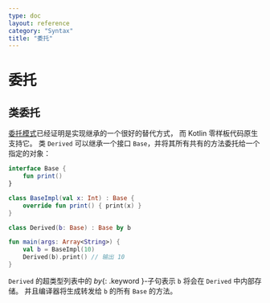 ```yaml
---
type: doc
layout: reference
category: "Syntax"
title: "委托"
---
```


# 委托

## 类委托

[委托模式](https://zh.wikipedia.org/wiki/%E5%A7%94%E6%89%98%E6%A8%A1%E5%BC%8F)已经证明是实现继承的一个很好的替代方式，
而 Kotlin 零样板代码原生支持它。
类 `Derived` 可以继承一个接口 `Base`，并将其所有共有的方法委托给一个指定的对象：

``` kotlin
interface Base {
    fun print()
}

class BaseImpl(val x: Int) : Base {
    override fun print() { print(x) }
}

class Derived(b: Base) : Base by b

fun main(args: Array<String>) {
    val b = BaseImpl(10)
    Derived(b).print() // 输出 10
}
```

`Derived` 的超类型列表中的 *by*{: .keyword }-子句表示 `b` 将会在 `Derived` 中内部存储。
并且编译器将生成转发给 `b` 的所有 `Base` 的方法。

